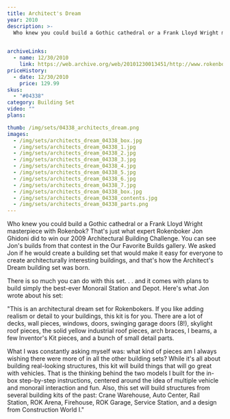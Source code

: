 ```yaml
---
title: Architect's Dream
year: 2010
description: >-
  Who knew you could build a Gothic cathedral or a Frank Lloyd Wright masterpiece with Rokenbok? That's just what expert Rokenboker Jon Ghidoni did to win our 2009 Architectural Building Challenge.  You can see Jon's builds from that contest in the Our Favorite Builds gallery. We asked Jon if he would create a building set that would make it easy for everyone to create architecturally interesting buildings, and that's how the Architect's Dream building set was born.

 
archiveLinks:
  - name: 12/30/2010
    link: https://web.archive.org/web/20101230013451/http://www.rokenbok.com/estore/construction/architects-dream
priceHistory:
  - date: 12/30/2010
    price: 129.99
skus:
  - "#04338"
category: Building Set
video: ""
plans:

thumb: /img/sets/04338_architects_dream.png
images:
  - /img/sets/architects_dream_04338_box.jpg
  - /img/sets/architects_dream_04338_1.jpg
  - /img/sets/architects_dream_04338_2.jpg
  - /img/sets/architects_dream_04338_3.jpg
  - /img/sets/architects_dream_04338_4.jpg
  - /img/sets/architects_dream_04338_5.jpg
  - /img/sets/architects_dream_04338_6.jpg
  - /img/sets/architects_dream_04338_7.jpg
  - /img/sets/architects_dream_04338_box.jpg
  - /img/sets/architects_dream_04338_contents.jpg
  - /img/sets/architects_dream_04338_parts.png
---
```

Who knew you could build a Gothic cathedral or a Frank Lloyd Wright masterpiece with Rokenbok? That's just what expert Rokenboker Jon Ghidoni did to win our 2009 Architectural Building Challenge.  You can see Jon's builds from that contest in the Our Favorite Builds gallery. We asked Jon if he would create a building set that would make it easy for everyone to create architecturally interesting buildings, and that's how the Architect's Dream building set was born.

There is so much you can do with this set. . . and it comes with plans to build simply the best-ever Monorail Station and Depot.  Here's what Jon wrote about his set:

"This is an architectural dream set for Rokenbokers.  If you like adding realism or detail to your buildings, this kit is for you.  There are a lot of decks, wall pieces, windows, doors, swinging garage doors (8!), skylight roof pieces, the solid yellow industrial roof pieces, arch braces, I beams, a few Inventor's Kit pieces, and a bunch of small detail parts.

What I was constantly asking myself was: what kind of pieces am I always wishing there were more of in all the other building sets?  While it's all about building real-looking structures, this kit will build things that will go great with vehicles.  That is the thinking behind the two models I built for the in-box step-by-step instructions, centered around the idea of multiple vehicle and monorail interaction and fun.  Also, this set will build structures from several building kits of the past:  Crane Warehouse, Auto Center, Rail Station, ROK Arena, Firehouse, ROK Garage, Service Station, and a design from Construction World I."
